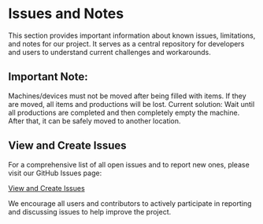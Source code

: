 # Issues and Notes

This section provides important information about known issues, limitations, and notes for our project. It serves as a central repository for developers and users to understand current challenges and workarounds.

## Important Note:

Machines/devices must not be moved after being filled with items. If they are moved, all items and productions will be lost. Current solution: Wait until all productions are completed and then completely empty the machine. After that, it can be safely moved to another location.

## View and Create Issues

For a comprehensive list of all open issues and to report new ones, please visit our GitHub Issues page:

[View and Create Issues](https://github.com/jonasesser/gp-issue-reports)

We encourage all users and contributors to actively participate in reporting and discussing issues to help improve the project.

